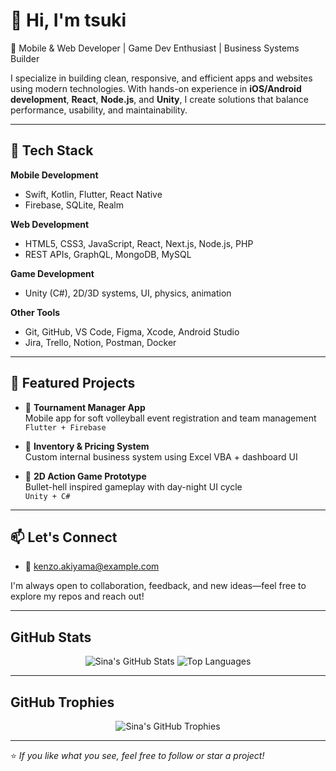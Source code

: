 # 👋 Hi, I'm tsuki

🎯 Mobile & Web Developer | Game Dev Enthusiast | Business Systems Builder

I specialize in building clean, responsive, and efficient apps and websites using modern technologies. With hands-on experience in **iOS/Android development**, **React**, **Node.js**, and **Unity**, I create solutions that balance performance, usability, and maintainability.

---

## 🔧 Tech Stack

**Mobile Development**  
- Swift, Kotlin, Flutter, React Native  
- Firebase, SQLite, Realm

**Web Development**  
- HTML5, CSS3, JavaScript, React, Next.js, Node.js, PHP
- REST APIs, GraphQL, MongoDB, MySQL  

**Game Development**  
- Unity (C#), 2D/3D systems, UI, physics, animation  

**Other Tools**  
- Git, GitHub, VS Code, Figma, Xcode, Android Studio  
- Jira, Trello, Notion, Postman, Docker

---

## 🚀 Featured Projects

- 🔹 **Tournament Manager App**  
  Mobile app for soft volleyball event registration and team management  
  `Flutter + Firebase`

- 🔹 **Inventory & Pricing System**  
  Custom internal business system using Excel VBA + dashboard UI  

- 🔹 **2D Action Game Prototype**  
  Bullet-hell inspired gameplay with day-night UI cycle  
  `Unity + C#`

---

## 📫 Let's Connect

- 📩 kenzo.akiyama@example.com  

I'm always open to collaboration, feedback, and new ideas—feel free to explore my repos and reach out!

---

## GitHub Stats

<p align="center">
  <img src="https://github-readme-stats.vercel.app/api?username=t-s-u-k-i&show_icons=true&theme=radical" alt="Sina's GitHub Stats" />
  <img src="https://github-readme-stats.vercel.app/api/top-langs/?username=t-s-u-k-i&layout=compact&theme=radical" alt="Top Languages" />
</p>

---

## GitHub Trophies

<p align="center">
  <img src="https://github-profile-trophy.vercel.app/?username=t-s-u-k-i&theme=radical" alt="Sina's GitHub Trophies" />
</p>

---

⭐️ *If you like what you see, feel free to follow or star a project!*
